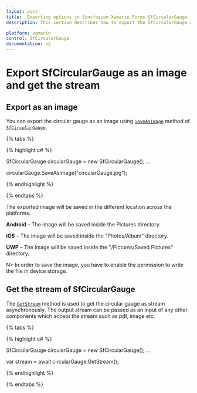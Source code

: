 ```yaml
---
layout: post
title:  Exporting options in Syncfusion.Xamarin.Forms SfCircularGauge
description: This section describes how to export the SfCircularGauge as an image and get the stream of Syncfusion.Xamarin.Forms SfCircularGauge.

platform: xamarin
control: SfCircularGauge
documentation: ug
---
```


# Export SfCircularGauge as an image and get the stream

## Export as an image

You can export the circular gauge as an image using [`SaveAsImage`](https://help.syncfusion.com/cr/xamarin/Syncfusion.SfGauge.XForms.SfCircularGauge.html#Syncfusion_SfGauge_XForms_SfCircularGauge_SaveAsImage_System_String_) method of [`SfCircularGauge`](https://help.syncfusion.com/cr/xamarin/Syncfusion.SfGauge.XForms.SfCircularGauge.html).

{% tabs %}

{% highlight c# %}

SfCircularGauge circularGauge = new SfCircularGauge();
...

circularGauge.SaveAsImage("circularGauge.jpg");

{% endhighlight %}

{% endtabs %}

The exported image will be saved in the different location across the platforms.

**Android** – The image will be saved inside the Pictures directory.

**iOS** – The image will be saved inside the "Photos/Album" directory.

**UWP** – The image will be saved inside the "/Pictures/Saved Pictures" directory.

N> In order to save the image, you have to enable the permission to write the file in device storage.


## Get the stream of SfCircularGauge


The [`GetStream`](https://help.syncfusion.com/cr/xamarin/Syncfusion.SfGauge.XForms.SfCircularGauge.html#Syncfusion_SfGauge_XForms_SfCircularGauge_GetStream) method is used to get the circular gauge as stream asynchronously. The output stream can be passed as an input of any other components which accept the stream such as pdf, image etc.

{% tabs %}

{% highlight c# %}

SfCircularGauge circularGauge = new SfCircularGauge();
...

var stream = await circularGauge.GetStream();

{% endhighlight %}

{% endtabs %}